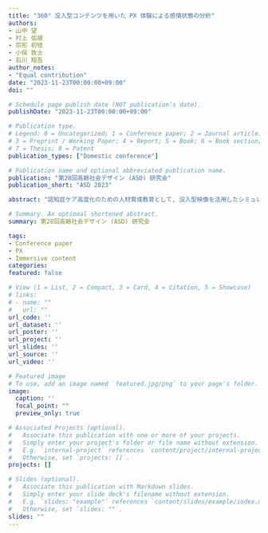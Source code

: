 ```yaml
---
title: "360° 没入型コンテンツを用いた PX 体験による感情状態の分析"
authors:
- 山中 望
- 村上 佑順
- 宗形 初枝
- 小俣 敦士
- 石川 翔吾
author_notes:
- "Equal contribution"
date: "2023-11-23T00:00:00+09:00"
doi: ""

# Schedule page publish date (NOT publication's date).
publishDate: "2023-11-23T00:00:00+09:00"

# Publication type.
# Legend: 0 = Uncategorized; 1 = Conference paper; 2 = Journal article;
# 3 = Preprint / Working Paper; 4 = Report; 5 = Book; 6 = Book section;
# 7 = Thesis; 8 = Patent
publication_types: ["Domestic conference"]

# Publication name and optional abbreviated publication name.
publication: "第28回高齢社会デザイン (ASD) 研究会"
publication_short: "ASD 2023"

abstract: "認知症ケア高度化のための人材育成教育として, 没入型映像を活用したシミュレーション教育が盛んになっている. その中では, 患者の視点で体験するコンテンツも容易に作成が可能になり, PX (Patient eXperience) 体験教育も行われている. しかし, 体験時の状態を客観的に評価するための研究が少なく, ラーニングアナリティクスの実践につながっていない. そこで, 本研究では PX 体験を行っている際にウェアラブルデバイスで皮膚電気活動 (EDA) をセンシングすることで, 体験時の客観的な精神的発汗を評価する方法を検討した. 360 没入型映像を活用してケアプロフェッショナルの専門家によって, ケアを体験できるコンテンツを作成した. 本コンテンツを活用して, 評価を行った結果, 驚きに関する主観情報と EDA の値の変化に関連があることが示唆された."

# Summary. An optional shortened abstract.
summary: 第28回高齢社会デザイン (ASD) 研究会

tags:
- Conference paper
- PX
- Immersive content
categories: 
featured: false

# View (1 = List, 2 = Compact, 3 = Card, 4 = Citation, 5 = Showcase)
# links:
# - name: ""
#   url: ""
url_code: ''
url_dataset: ''
url_poster: ''
url_project: ''
url_slides: ''
url_source: ''
url_video: ''

# Featured image
# To use, add an image named `featured.jpg/png` to your page's folder. 
image:
  caption: ''
  focal_point: ""
  preview_only: true

# Associated Projects (optional).
#   Associate this publication with one or more of your projects.
#   Simply enter your project's folder or file name without extension.
#   E.g. `internal-project` references `content/project/internal-project/index.md`.
#   Otherwise, set `projects: []`.
projects: []

# Slides (optional).
#   Associate this publication with Markdown slides.
#   Simply enter your slide deck's filename without extension.
#   E.g. `slides: "example"` references `content/slides/example/index.md`.
#   Otherwise, set `slides: ""`.
slides: ""
---
```

